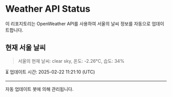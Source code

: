 
# Weather API Status

이 리포지토리는 OpenWeather API를 사용하여 서울의 날씨 정보를 자동으로 업데이트합니다.

## 현재 서울 날씨
> 서울의 현재 날씨: clear sky, 온도: -2.26°C, 습도: 34%

⏳ 업데이트 시간: 2025-02-22 11:21:10 (UTC)

---
자동 업데이트 봇에 의해 관리됩니다.
